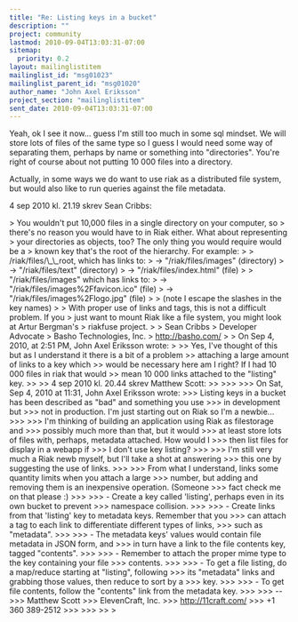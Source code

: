 ```yaml
---
title: "Re: Listing keys in a bucket"
description: ""
project: community
lastmod: 2010-09-04T13:03:31-07:00
sitemap:
  priority: 0.2
layout: mailinglistitem
mailinglist_id: "msg01023"
mailinglist_parent_id: "msg01020"
author_name: "John Axel Eriksson"
project_section: "mailinglistitem"
sent_date: 2010-09-04T13:03:31-07:00
---
```



Yeah, ok I see it now... guess I'm still too much in some sql mindset. We will 
store lots of files of the same type
so I guess I would need some way of separating them, perhaps by name or 
something into "directories". You're
right of course about not putting 10 000 files into a directory.

Actually, in some ways we do want to use riak as a distributed file system, but 
would also like to run queries against
the file metadata.

4 sep 2010 kl. 21.19 skrev Sean Cribbs:

&gt; You wouldn't put 10,000 files in a single directory on your computer, so 
&gt; there's no reason you would have to in Riak either. What about representing 
&gt; your directories as objects, too? The only thing you would require would be a 
&gt; known key that's the root of the hierarchy. For example:
&gt; 
&gt; /riak/files/\\_\\_root, which has links to:
&gt; -&gt; "/riak/files/images" (directory)
&gt; -&gt; "/riak/files/text" (directory)
&gt; -&gt; "/riak/files/index.html" (file)
&gt; 
&gt; "/riak/files/images" which has links to:
&gt; -&gt; "/riak/files/images%2Ffavicon.ico" (file)
&gt; -&gt; "/riak/files/images%2Flogo.jpg" (file)
&gt; 
&gt; (note I escape the slashes in the key names)
&gt; 
&gt; With proper use of links and tags, this is not a difficult problem. If you 
&gt; just want to mount Riak like a file system, you might look at Artur Bergman's 
&gt; riakfuse project.
&gt; 
&gt; Sean Cribbs 
&gt; Developer Advocate
&gt; Basho Technologies, Inc.
&gt; http://basho.com/
&gt; 
&gt; On Sep 4, 2010, at 2:51 PM, John Axel Eriksson wrote:
&gt; 
&gt;&gt; Yes, I've thought of this but as I understand it there is a bit of a problem 
&gt;&gt; attaching a large amount of links to a key which
&gt;&gt; would be necessary here am I right? If I had 10 000 files in riak that would 
&gt;&gt; mean 10 000 links attached to the "listing" key.
&gt;&gt; 
&gt;&gt; 4 sep 2010 kl. 20.44 skrev Matthew Scott:
&gt;&gt; 
&gt;&gt;&gt; 
&gt;&gt;&gt; On Sat, Sep 4, 2010 at 11:31, John Axel Eriksson  wrote:
&gt;&gt;&gt; Listing keys in a bucket has been described as "bad" and something you use 
&gt;&gt;&gt; in development but
&gt;&gt;&gt; not in production. I'm just starting out on Riak so I'm a newbie...
&gt;&gt;&gt; 
&gt;&gt;&gt; I'm thinking of building an application using Riak as filestorage and 
&gt;&gt;&gt; possibly much more than that, but it would
&gt;&gt;&gt; at least store lots of files with, perhaps, metadata attached. How would I 
&gt;&gt;&gt; then list files for display in a webapp if
&gt;&gt;&gt; I don't use key listing?
&gt;&gt;&gt; 
&gt;&gt;&gt; I'm still very much a Riak newb myself, but I'll take a shot at answering 
&gt;&gt;&gt; this one by suggesting the use of links.
&gt;&gt;&gt; 
&gt;&gt;&gt; From what I understand, links some quantity limits when you attach a large 
&gt;&gt;&gt; number, but adding and removing them is an inexpensive operation. (Someone 
&gt;&gt;&gt; fact check me on that please :)
&gt;&gt;&gt; 
&gt;&gt;&gt; - Create a key called 'listing', perhaps even in its own bucket to prevent 
&gt;&gt;&gt; namespace collision.
&gt;&gt;&gt; 
&gt;&gt;&gt; - Create links from that 'listing' key to metadata keys. Remember that you 
&gt;&gt;&gt; can attach a tag to each link to differentiate different types of links, 
&gt;&gt;&gt; such as "metadata".
&gt;&gt;&gt; 
&gt;&gt;&gt; - The metadata keys' values would contain file metadata in JSON form, and 
&gt;&gt;&gt; in turn have a link to the file contents key, tagged "contents".
&gt;&gt;&gt; 
&gt;&gt;&gt; - Remember to attach the proper mime type to the key containing your file 
&gt;&gt;&gt; contents.
&gt;&gt;&gt; 
&gt;&gt;&gt; - To get a file listing, do a map/reduce starting at "listing", following 
&gt;&gt;&gt; its "metadata" links and grabbing those values, then reduce to sort by a 
&gt;&gt;&gt; key.
&gt;&gt;&gt; 
&gt;&gt;&gt; - To get file contents, follow the "contents" link from the metadata key.
&gt;&gt;&gt; 
&gt;&gt;&gt; --
&gt;&gt;&gt; Matthew Scott
&gt;&gt;&gt; ElevenCraft, Inc.
&gt;&gt;&gt; http://11craft.com/
&gt;&gt;&gt; +1 360 389-2512
&gt;&gt;&gt; 
&gt;&gt;&gt; 
&gt;&gt; 
&gt; 

